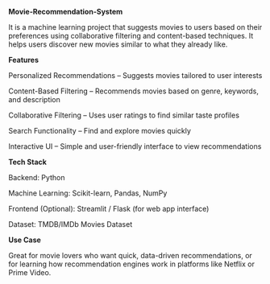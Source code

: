 **Movie-Recommendation-System**

It is a machine learning project that suggests movies to users based on their preferences using collaborative filtering and content-based techniques. It helps users discover new movies similar to what they already like.

**Features**

Personalized Recommendations – Suggests movies tailored to user interests

Content-Based Filtering – Recommends movies based on genre, keywords, and description

Collaborative Filtering – Uses user ratings to find similar taste profiles

Search Functionality – Find and explore movies quickly

Interactive UI – Simple and user-friendly interface to view recommendations

**Tech Stack**

Backend: Python

Machine Learning: Scikit-learn, Pandas, NumPy

Frontend (Optional): Streamlit / Flask (for web app interface)

Dataset: TMDB/IMDb Movies Dataset

**Use Case**

Great for movie lovers who want quick, data-driven recommendations, or for learning how recommendation engines work in platforms like Netflix or Prime Video.
